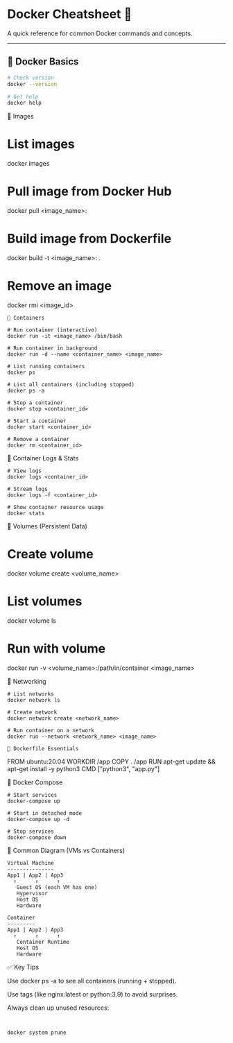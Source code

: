 # Docker Cheatsheet 🐳

A quick reference for common Docker commands and concepts.

---

## 🔹 Docker Basics

```bash
# Check version
docker --version

# Get help
docker help

```
🔹 Images
# List images
docker images

# Pull image from Docker Hub
docker pull <image_name>:<tag>

# Build image from Dockerfile
docker build -t <image_name>:<tag> .

# Remove an image
docker rmi <image_id>
```
🔹 Containers

# Run container (interactive)
docker run -it <image_name> /bin/bash

# Run container in background
docker run -d --name <container_name> <image_name>

# List running containers
docker ps

# List all containers (including stopped)
docker ps -a

# Stop a container
docker stop <container_id>

# Start a container
docker start <container_id>

# Remove a container
docker rm <container_id>

```


🔹 Container Logs & Stats

```
# View logs
docker logs <container_id>

# Stream logs
docker logs -f <container_id>

# Show container resource usage
docker stats
```
🔹 Volumes (Persistent Data)
# Create volume
docker volume create <volume_name>

# List volumes
docker volume ls

# Run with volume
docker run -v <volume_name>:/path/in/container <image_name>

🔹 Networking

```
# List networks
docker network ls

# Create network
docker network create <network_name>

# Run container on a network
docker run --network <network_name> <image_name>
```
```
🔹 Dockerfile Essentials
```
FROM ubuntu:20.04
WORKDIR /app
COPY . /app
RUN apt-get update && apt-get install -y python3
CMD ["python3", "app.py"]


🔹 Docker Compose
```
# Start services
docker-compose up

# Start in detached mode
docker-compose up -d

# Stop services
docker-compose down
```

🔹 Common Diagram (VMs vs Containers)
```
Virtual Machine
---------------
App1 | App2 | App3
  ↑      ↑      ↑
   Guest OS (each VM has one)
   Hypervisor
   Host OS
   Hardware

Container
---------
App1 | App2 | App3
  ↑      ↑      ↑
   Container Runtime
   Host OS
   Hardware
```

✅ Key Tips

Use docker ps -a to see all containers (running + stopped).

Use tags (like nginx:latest or python:3.9) to avoid surprises.

Always clean up unused resources:
```


docker system prune
```

